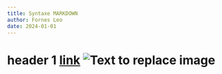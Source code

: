```yaml
---
title: Syntaxe MARKDOWN
author: Fornes Leo
date: 2024-01-01
---
```


# header 1 [link](https://www.youtube.com/watch?v=dQw4w9WgXcQ&ab_channel=RickAstley) ![Text to replace image](https://cdn-images-1.medium.com/max/697/1*tsHrUKwQXG1YZX0l957ISw.png)

